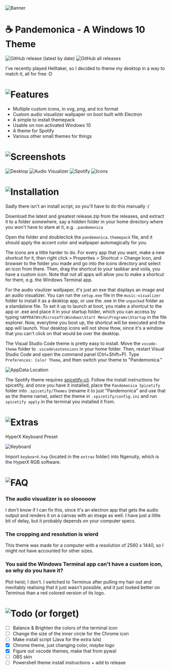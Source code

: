 ![Banner](readme_resources/banner_v2.png)
# ☕ Pandemonica - A Windows 10 Theme

![GitHub release (latest by date)](https://img.shields.io/github/v/release/GunnerBasil/WinDemonica?color=%23f0394b)
![GitHub all releases](https://img.shields.io/github/downloads/GunnerBasil/WinDemonica/total?color=%23f0394b)

I've recently played Helltaker, so I decided to theme my desktop in a way to match it, all for free :D


# ![Features](readme_resources/features.png)

- Multiple custom icons, in svg, png, and ico format
- Custom audio visualizer wallpaper on boot built with Electron
- A simple to install themepack
- Usable on non activated Windows 10
- A theme for Spotify
- Various other small themes for things


# ![Screenshots](readme_resources/screenshots.png)

![Desktop](screenshots/desktop.png)
![Audio Visualizer](screenshots/audio_vis.gif)
![Spotify](screenshots/spotify.png)
![Icons](screenshots/icons.png)


# ![Installation](readme_resources/installation.png)

Sadly there isn't an install script, so you'll have to do this manually :/

Download the latest and greatest release.zip from the releases, and extract it to a folder somewhere, say a hidden folder in your home directory where you won't have to stare at it, e.g. `.pandemonica`

Open the folder and doubleclick the `pandemonica.themepack` file, and it should apply the accent color and wallpaper automagically for you.

The icons are a little harder to do. For every app that you want, make a new shortcut for it, then right click > Properties > Shortcut > Change Icon, and browser to the folder you made and go into the icons directory and select an icon from there. Then, drag the shortcut to your taskbar and voila, you have a custom icon. Note that not all apps will allow you to make a shortcut for them, e.g. the Windows Terminal app.

For the audio visulizer wallpaper, it's just an exe that displays an image and an audio visualizer. You can run the `setup.exe` file in the `music-visualizer` folder to install it as a desktop app, or use the .exe in the `unpacked` folder as a standalone file. To set it up to launch at boot, you make a shortcut to the app or .exe and place it in your startup folder, which you can access by typing `%APPDATA%\Microsoft\Windows\Start Menu\Programs\Startup` in the file explorer. Now, everytime you boot up, the shortcut will be executed and the app will launch. Your desktop icons will not show thow, since it's a window that you can't click on that would be over the desktop.

The Visual Studio Code theme is pretty easy to install. Move the `vscode-theme` folder to `.vscode\extensions` in your home folder. Then, restart Visual Studio Code and open the command panel (Ctrl+Shift+P). Type `Preferences: Color Theme`, and then switch your theme to "Pandemonica."

![AppData Location](screenshots/appdata.png)

The Spotify theme requires [spicetify-cli](https://github.com/khanhas/spicetify-cli). Follow the install instructions for spicetify, and once you have it installed, place the `Pandemonica Spicetify` folder into `.spicetify/Themes` (rename it to just "Pandemonica" and use that as the theme name), select the theme in `.spicetify/config.ini` and run `spicetify apply` in the terminal you installed it from.


# ![Extras](readme_resources/extras.png)

HyperX Keyboard Preset

![Keyboard](screenshots/keyboard.png)

Import `keyboard.hxp` (located in the `extras` folder) into Ngenuity, which is the HyperX RGB software.


# ![FAQ](readme_resources/faq.png)

### The audio visualizer is so slooooow

I don't know if I can fix this, since it's an electron app that gets the audio output and renders it on a canvas with an image as well. I have just a little bit of delay, but it probably depends on your computer specs.

### The cropping and resolution is wierd

This theme was made for a computer with a resolution of 2560 x 1440, so I might not have accounted for other sizes.

### You said the Windows Terminal app can't have a custom icon, so why do you have it?

Plot twist; I don't. I switched to Terminus after pulling my hair out and inevitably realising that it just wasn't possible, and it just looked better on Terminus than a red colored version of its logo.


# ![Todo (or forget)](readme_resources/todo.png)

- [ ] Balance & Brighten the colors of the terminal icon
- [ ] Change the size of the inner circle for the Chrome icon
- [ ] Make install script (Java for the extra luls)
- [x] Chrome theme, just changing color, *maybe* logo
- [x] Figure out vscode themes, make that from pywal
- [ ] OBS skin
- [ ] Powershell theme install instructions + add to release